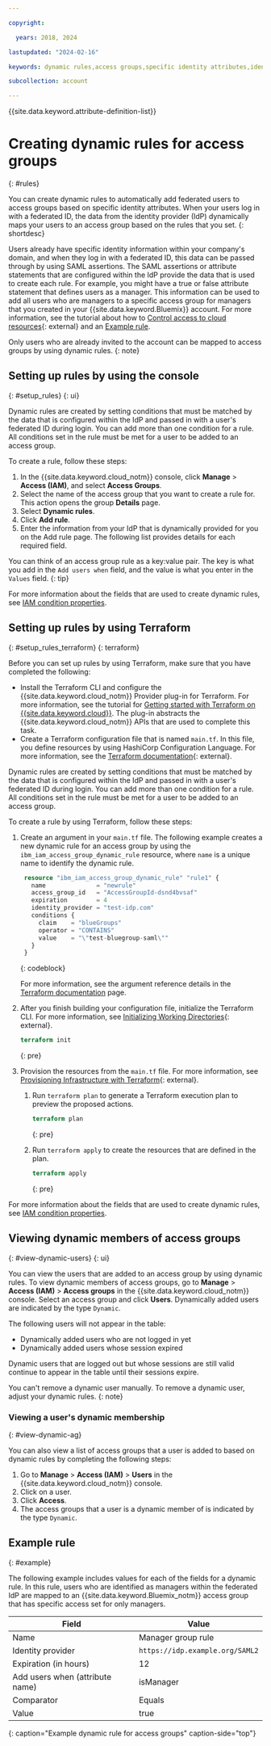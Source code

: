 ```yaml
---

copyright:

  years: 2018, 2024

lastupdated: "2024-02-16"

keywords: dynamic rules,access groups,specific identity attributes,identity provider,federated ID,

subcollection: account

---
```


{{site.data.keyword.attribute-definition-list}}

# Creating dynamic rules for access groups
{: #rules}

You can create dynamic rules to automatically add federated users to access groups based on specific identity attributes. When your users log in with a federated ID, the data from the identity provider (IdP) dynamically maps your users to an access group based on the rules that you set.
{: shortdesc}

Users already have specific identity information within your company's domain, and when they log in with a federated ID, this data can be passed through by using SAML assertions. The SAML assertions or attribute statements that are configured within the IdP provide the data that is used to create each rule. For example, you might have a true or false attribute statement that defines users as a manager. This information can be used to add all users who are managers to a specific access group for managers that you created in your {{site.data.keyword.Bluemix}} account. For more information, see the tutorial about how to [Control access to cloud resources](https://developer.ibm.com/articles/identity-and-access-management-what-developers-need-to-know/){: external} and an [Example rule](/docs/account?topic=account-rules#example).

Only users who are already invited to the account can be mapped to access groups by using dynamic rules.
{: note}

## Setting up rules by using the console
{: #setup_rules}
{: ui}

Dynamic rules are created by setting conditions that must be matched by the data that is configured within the IdP and passed in with a user's federated ID during login. You can add more than one condition for a rule. All conditions set in the rule must be met for a user to be added to an access group.

To create a rule, follow these steps:

1. In the {{site.data.keyword.cloud_notm}} console, click **Manage** &gt; **Access (IAM)**, and select **Access Groups**.
2. Select the name of the access group that you want to create a rule for. This action opens the group **Details** page.
3. Select **Dynamic rules**.
4. Click **Add rule**.
5. Enter the information from your IdP that is dynamically provided for you on the Add rule page. The following list provides details for each required field.

You can think of an access group rule as a key:value pair. The key is what you add in the `Add users when` field, and the value is what you enter in the `Values` field.
{: tip}

For more information about the fields that are used to create dynamic rules, see [IAM condition properties](/docs/account?topic=account-iam-condition-properties).

## Setting up rules by using Terraform
{: #setup_rules_terraform}
{: terraform}

Before you can set up rules by using Terraform, make sure that you have completed the following:

- Install the Terraform CLI and configure the {{site.data.keyword.cloud_notm}} Provider plug-in for Terraform. For more information, see the tutorial for [Getting started with Terraform on {{site.data.keyword.cloud}}](/docs/ibm-cloud-provider-for-terraform?topic=ibm-cloud-provider-for-terraform-getting-started). The plug-in abstracts the {{site.data.keyword.cloud_notm}} APIs that are used to complete this task.
- Create a Terraform configuration file that is named `main.tf`. In this file, you define resources by using HashiCorp Configuration Language. For more information, see the [Terraform documentation](https://developer.hashicorp.com/terraform/language){: external}.

Dynamic rules are created by setting conditions that must be matched by the data that is configured within the IdP and passed in with a user's federated ID during login. You can add more than one condition for a rule. All conditions set in the rule must be met for a user to be added to an access group.

To create a rule by using Terraform, follow these steps:

1. Create an argument in your `main.tf` file. The following example creates a new dynamic rule for an access group by using the `ibm_iam_access_group_dynamic_rule` resource, where `name` is a unique name to identify the dynamic rule.

   ```terraform
    resource "ibm_iam_access_group_dynamic_rule" "rule1" {
      name              = "newrule"
      access_group_id   = "AccessGroupId-dsnd4bvsaf"
      expiration        = 4
      identity_provider = "test-idp.com"
      conditions {
        claim    = "blueGroups"
        operator = "CONTAINS"
        value    = "\"test-bluegroup-saml\""
      }
    }
   ```
   {: codeblock}

   For more information, see the argument reference details in the [Terraform documentation](https://registry.terraform.io/providers/IBM-Cloud/ibm/latest/docs/resources/iam_access_group_dynamic_rule) page.

1. After you finish building your configuration file, initialize the Terraform CLI. For more information, see [Initializing Working Directories](https://developer.hashicorp.com/terraform/cli/init){: external}.

   ```terraform
   terraform init
   ```
   {: pre}

1. Provision the resources from the `main.tf` file. For more information, see [Provisioning Infrastructure with Terraform](https://developer.hashicorp.com/terraform/cli/run){: external}.

   1. Run `terraform plan` to generate a Terraform execution plan to preview the proposed actions.

      ```terraform
      terraform plan
      ```
      {: pre}

   1. Run `terraform apply` to create the resources that are defined in the plan.

      ```terraform
      terraform apply
      ```
      {: pre}

For more information about the fields that are used to create dynamic rules, see [IAM condition properties](/docs/account?topic=account-iam-condition-properties).

## Viewing dynamic members of access groups
{: #view-dynamic-users}
{: ui}

You can view the users that are added to an access group by using dynamic rules. To view dynamic members of access groups, go to **Manage** > **Access (IAM)** > **Access groups** in the {{site.data.keyword.cloud_notm}} console. Select an access group and click **Users**. Dynamically added users are indicated by the type `Dynamic`.

The following users will not appear in the table:
- Dynamically added users who are not logged in yet
- Dynamically added users whose session expired

Dynamic users that are logged out but whose sessions are still valid continue to appear in the table until their sessions expire.

You can't remove a dynamic user manually. To remove a dynamic user, adjust your dynamic rules.
{: note}

### Viewing a user's dynamic membership
{: #view-dynamic-ag}

You can also view a list of access groups that a user is added to based on dynamic rules by completing the following steps:

1. Go to **Manage** > **Access (IAM)** > **Users** in the {{site.data.keyword.cloud_notm}} console.
1. Click on a user.
1. Click **Access**.
1. The access groups that a user is a dynamic member of is indicated by the type `Dynamic`.

## Example rule
{: #example}

The following example includes values for each of the fields for a dynamic rule. In this rule, users who are identified as managers within the federated IdP are mapped to an {{site.data.keyword.Bluemix_notm}} access group that has specific access set for only managers.

| Field                           | Value                           |
|---------------------------------|---------------------------------|
| Name                            | Manager group rule              |
| Identity provider               | `https://idp.example.org/SAML2` |
| Expiration (in hours)           | 12                              |
| Add users when (attribute name) | isManager                       |
| Comparator                      | Equals                          |
| Value                           | true                            |
{: caption="Example dynamic rule for access groups" caption-side="top"}
